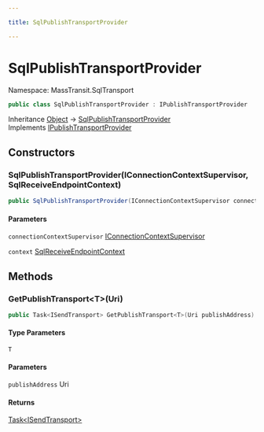 ```yaml
---

title: SqlPublishTransportProvider

---
```


# SqlPublishTransportProvider

Namespace: MassTransit.SqlTransport

```csharp
public class SqlPublishTransportProvider : IPublishTransportProvider
```

Inheritance [Object](https://learn.microsoft.com/en-us/dotnet/api/system.object) → [SqlPublishTransportProvider](../masstransit-sqltransport/sqlpublishtransportprovider)<br/>
Implements [IPublishTransportProvider](../../masstransit-abstractions/masstransit-transports/ipublishtransportprovider)

## Constructors

### **SqlPublishTransportProvider(IConnectionContextSupervisor, SqlReceiveEndpointContext)**

```csharp
public SqlPublishTransportProvider(IConnectionContextSupervisor connectionContextSupervisor, SqlReceiveEndpointContext context)
```

#### Parameters

`connectionContextSupervisor` [IConnectionContextSupervisor](../masstransit-sqltransport/iconnectioncontextsupervisor)<br/>

`context` [SqlReceiveEndpointContext](../masstransit-sqltransport/sqlreceiveendpointcontext)<br/>

## Methods

### **GetPublishTransport\<T\>(Uri)**

```csharp
public Task<ISendTransport> GetPublishTransport<T>(Uri publishAddress)
```

#### Type Parameters

`T`<br/>

#### Parameters

`publishAddress` Uri<br/>

#### Returns

[Task\<ISendTransport\>](https://learn.microsoft.com/en-us/dotnet/api/system.threading.tasks.task-1)<br/>
